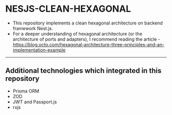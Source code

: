 # **NESJS-CLEAN-HEXAGONAL**

 - This repository implements a clean hexagonal architecture on backend framework Nest.js.
 - For a deeper understanding of hexagonal architecture (or the architecture of ports and adapters), I recommend reading the article - https://blog.octo.com/hexagonal-architecture-three-principles-and-an-implementation-example
 - --
 ## Additional technologies which integrated in this repository  
 
 - Prisma ORM
 - ZOD
 - JWT and Passport.js
 - rxjs
